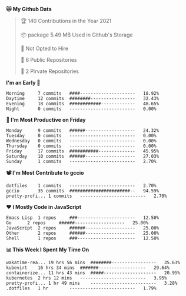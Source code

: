 <!--START_SECTION:waka-->
**🐱 My Github Data**
> 🏆 140 Contributions in the Year 2021
 >
> 📦 package 5.49 MB Used in Github's Storage
 >
> 🚫 Not Opted to Hire
 >
> 🚪 6 Public Repositories
 >
> 🔑 2 Pirvate Repositories
 >

**I'm an Early 🐤** 
```text
Morning		7 commits	####---------------------	18.92%
Daytime		12 commits	########-----------------	32.43%
Evening		18 commits	############-------------	48.65%
Night		0 commits	-------------------------	0.00%
```

**📅 I'm Most Productive on Friday**
```text
Monday		9 commits	######-------------------	24.32%
Tuesday		0 commits	-------------------------	0.00%
Wednesday	0 commits	-------------------------	0.00%
Thursday	0 commits	-------------------------	0.00%
Friday		17 commits	###########--------------	45.95%
Saturday	10 commits	######-------------------	27.03%
Sunday		1 commits	-------------------------	2.70%
```

**📽 I'm Most Contribute to gccio**
```text
dotfiles	1 commits	-------------------------	2.70%
gccio		35 commits	#######################--	94.59%
pretty-profi...	1 commits	-------------------------	2.70%
```


**❤ I Mostly Code in JavaScript**

```text
Emacs Lisp	1 repos		###----------------------	12.50%
Go		2 repos		######-------------------	25.00%
JavaScript	2 repos		######-------------------	25.00%
Other		2 repos		######-------------------	25.00%
Shell		1 repos		###----------------------	12.50%
```

**📊 This Week I Spent My Time On**
```text
wakatime-rea...	19 hrs 56 mins	########-----------------	35.63%
kubevirt	16 hrs 34 mins	#######------------------	29.64%
containerize...	11 hrs 43 mins	#####--------------------	20.95%
kubernetes	2 hrs 12 mins	-------------------------	3.95%
pretty-profi...	1 hr 49 mins	-------------------------	3.28%
.dotfiles	1 hr		-------------------------	1.79%
```

<!--END_SECTION:waka-->
